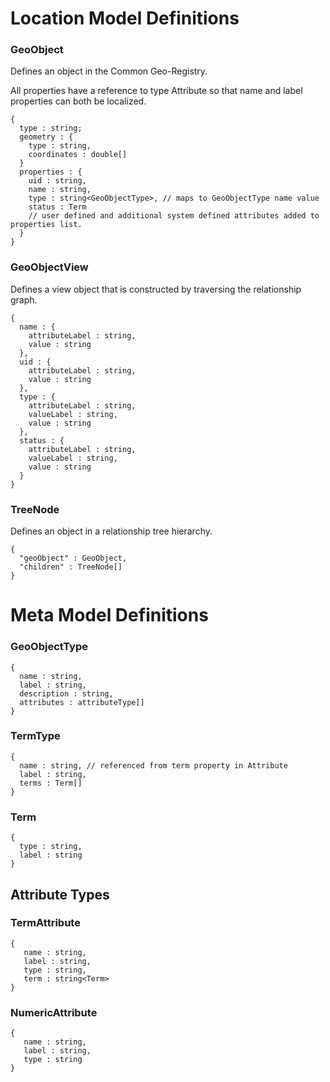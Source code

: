 # Location Model Definitions

### GeoObject
Defines an object in the Common Geo-Registry.

All properties have a reference to type Attribute so that name and label properties can both be localized.

```
{
  type : string;
  geometry : {
    type : string,
    coordinates : double[]
  }
  properties : {
    uid : string,
    name : string,
    type : string<GeoObjectType>, // maps to GeoObjectType name value
    status : Term
    // user defined and additional system defined attributes added to properties list.
  }
}
```

### GeoObjectView
Defines a view object that is constructed by traversing the relationship graph. 

```
{
  name : {
    attributeLabel : string,
    value : string
  },
  uid : {
    attributeLabel : string,
    value : string
  },
  type : {
    attributeLabel : string,
    valueLabel : string,
    value : string
  },
  status : {
    attributeLabel : string,
    valueLabel : string,
    value : string
  }
}
```

### TreeNode
Defines an object in a relationship tree hierarchy. 

```
{
  "geoObject" : GeoObject,
  "children" : TreeNode[]
}
```


# Meta Model Definitions

### GeoObjectType
```
{
  name : string,
  label : string,
  description : string,
  attributes : attributeType[]
}
```  

### TermType
```
{
  name : string, // referenced from term property in Attribute
  label : string,
  terms : Term[]
}
```

### Term
```
{
  type : string,
  label : string
}
```

## Attribute Types

### TermAttribute
```
{
   name : string,
   label : string,
   type : string,
   term : string<Term>
}
```

### NumericAttribute
```
{
   name : string,
   label : string,
   type : string
}
```


